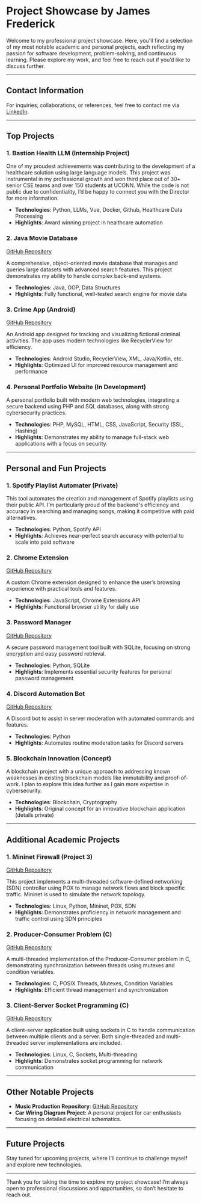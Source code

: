 # Project Showcase by James Frederick

Welcome to my professional project showcase. Here, you'll find a selection of my most notable academic and personal projects, each reflecting my passion for software development, problem-solving, and continuous learning. Please explore my work, and feel free to reach out if you’d like to discuss further.

---

## Contact Information

For inquiries, collaborations, or references, feel free to contact me via [LinkedIn](https://www.linkedin.com/in/james-frederick-50489624a/).

---

## Top Projects

### 1. **Bastion Health LLM (Internship Project)**

One of my proudest achievements was contributing to the development of a healthcare solution using large language models. This project was instrumental in my professional growth and won third place out of 30+ senior CSE teams and over 150 students at UCONN. While the code is not public due to confidentiality, I’d be happy to connect you with the Director for more information.

- **Technologies**: Python, LLMs, Vue, Docker, Github, Healthcare Data Processing
- **Highlights**: Award winning project in healthcare automation

### 2. **Java Movie Database**  
[GitHub Repository](https://github.com/jimmyboy8930/MovieSearch)

A comprehensive, object-oriented movie database that manages and queries large datasets with advanced search features. This project demonstrates my ability to handle complex back-end systems.

- **Technologies**: Java, OOP, Data Structures
- **Highlights**: Fully functional, well-tested search engine for movie data

### 3. **Crime App (Android)**  
[GitHub Repository](https://github.com/jimmyboy8930/crime-app)

An Android app designed for tracking and visualizing fictional criminal activities. The app uses modern technologies like RecyclerView for efficiency.

- **Technologies**: Android Studio, RecyclerView, XML, Java/Kotlin, etc.
- **Highlights**: Optimized UI for improved resource management and performance

### 4. **Personal Portfolio Website (In Development)**

A personal portfolio built with modern web technologies, integrating a secure backend using PHP and SQL databases, along with strong cybersecurity practices.

- **Technologies**: PHP, MySQL, HTML, CSS, JavaScript, Security (SSL, Hashing)
- **Highlights**: Demonstrates my ability to manage full-stack web applications with a focus on security.

---

## Personal and Fun Projects

### 1. **Spotify Playlist Automater** (Private)

This tool automates the creation and management of Spotify playlists using their public API. I’m particularly proud of the backend's efficiency and accuracy in searching and managing songs, making it competitive with paid alternatives.

- **Technologies**: Python, Spotify API
- **Highlights**: Achieves near-perfect search accuracy with potential to scale into paid software

### 2. **Chrome Extension**  
[GitHub Repository](https://github.com/jimmyboy8930/Chrome-Extension)

A custom Chrome extension designed to enhance the user’s browsing experience with practical tools and features.

- **Technologies**: JavaScript, Chrome Extensions API
- **Highlights**: Functional browser utility for daily use

### 3. **Password Manager**  
[GitHub Repository](https://github.com/jimmyboy8930/password-manager)

A secure password management tool built with SQLite, focusing on strong encryption and easy password retrieval.

- **Technologies**: Python, SQLite
- **Highlights**: Implements essential security features for personal password management

### 4. **Discord Automation Bot**  
[GitHub Repository](https://github.com/jimmyboy8930/Discord-auto-mod-python)

A Discord bot to assist in server moderation with automated commands and features.

- **Technologies**: Python
- **Highlights**: Automates routine moderation tasks for Discord servers

### 5. **Blockchain Innovation (Concept)**

A blockchain project with a unique approach to addressing known weaknesses in existing blockchain models like immutability and proof-of-work. I plan to explore this idea further as I gain more expertise in cybersecurity.

- **Technologies**: Blockchain, Cryptography
- **Highlights**: Original concept for an innovative blockchain application (details private)

---

## Additional Academic Projects

### 1. **Mininet Firewall (Project 3)**  
[GitHub Repository](https://github.com/jimmyboy8930/Mininet-Firewall)

This project implements a multi-threaded software-defined networking (SDN) controller using POX to manage network flows and block specific traffic. Mininet is used to simulate the network topology.

- **Technologies**: Linux, Python, Mininet, POX, SDN
- **Highlights**: Demonstrates proficiency in network management and traffic control using SDN principles

### 2. **Producer-Consumer Problem (C)**  
[GitHub Repository](https://github.com/jimmyboy8930/C-Code)

A multi-threaded implementation of the Producer-Consumer problem in C, demonstrating synchronization between threads using mutexes and condition variables.

- **Technologies**: C, POSIX Threads, Mutexes, Condition Variables
- **Highlights**: Efficient thread management and synchronization

### 3. **Client-Server Socket Programming (C)**  
[GitHub Repository](https://github.com/jimmyboy8930/Socket-programming)

A client-server application built using sockets in C to handle communication between multiple clients and a server. Both single-threaded and multi-threaded server implementations are included.

- **Technologies**: Linux, C, Sockets, Multi-threading
- **Highlights**: Demonstrates socket programming for network communication

---

## Other Notable Projects

- **Music Production Repository**: [GitHub Repository](https://github.com/jimmyboy8930/Music-Production)
- **Car Wiring Diagram Project**: A personal project for car enthusiasts focusing on detailed electrical schematics.

---

## Future Projects

Stay tuned for upcoming projects, where I’ll continue to challenge myself and explore new technologies.

---

Thank you for taking the time to explore my project showcase! I’m always open to professional discussions and opportunities, so don’t hesitate to reach out.

